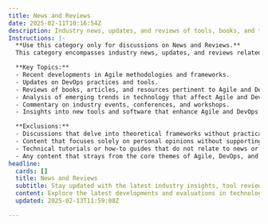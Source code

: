 ```yaml
---
title: News and Reviews
date: 2025-02-11T10:16:54Z
description: Industry news, updates, and reviews of tools, books, and trends in Agile, DevOps, and technology.
Instructions: |-
  **Use this category only for discussions on News and Reviews.**  
  This category encompasses industry news, updates, and reviews related to Agile, DevOps, and technology. Its purpose is to inform readers about the latest trends, tools, and literature that impact these fields, providing insights and evaluations that can guide practitioners in their decision-making processes.

  **Key Topics:**
  - Recent developments in Agile methodologies and frameworks.
  - Updates on DevOps practices and tools.
  - Reviews of books, articles, and resources pertinent to Agile and DevOps.
  - Analysis of emerging trends in technology that affect Agile and DevOps.
  - Commentary on industry events, conferences, and workshops.
  - Insights into new tools and software that enhance Agile and DevOps practices.

  **Exclusions:**  
  - Discussions that delve into theoretical frameworks without practical application.
  - Content that focuses solely on personal opinions without supporting evidence or industry relevance.
  - Technical tutorials or how-to guides that do not relate to news or reviews.
  - Any content that strays from the core themes of Agile, DevOps, and technology updates.
headline:
  cards: []
  title: News and Reviews
  subtitle: Stay updated with the latest industry insights, tool reviews, and emerging trends in technology and management practices.
  content: Explore the latest developments and evaluations in technology and management methodologies. Posts delve into tools, literature, and trends, emphasising practical applications and insights from thought leaders. Topics include workflow optimisation, team dynamics, performance metrics, and the impact of emerging technologies on organisational effectiveness.
  updated: 2025-02-13T11:59:08Z

---
```


